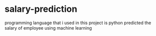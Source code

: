 # salary-prediction
programming language that i used in this project is python 
predicted the salary of employee using machine learning
